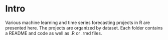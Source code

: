# Intro
Various machine learning and time series forecasting projects in R are presented here. The projects are organized by dataset. Each folder contains a README and code as well as .R or .rmd files. 

